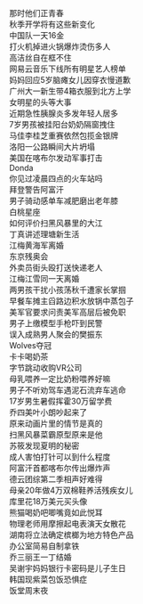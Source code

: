那时他们正青春  
秋季开学将有这些新变化  
中国队一天16金  
打火机掉进火锅爆炸烫伤多人  
高洁丝自在框不住  
网易云音乐下线所有明星艺人榜单  
妈妈回应5岁脑瘫女儿因穿衣慢道歉  
广州大一新生带4箱衣服到北方上学  
女明星的头等大事  
近期急性胰腺炎多发年轻人居多  
7岁男孩被挂阳台奶奶隔窗拽住  
马佳李桂芝重赛依然包揽金银牌  
洛阳一公路瞬间大片坍塌  
美国在喀布尔发动军事打击  
Donda  
你见过凌晨四点的火车站吗  
拜登警告阿富汗  
男子骑动感单车减肥磨出老年膝  
白桃星座  
如何评价扫黑风暴里的大江  
丁真讲述理塘新生活  
江梅黄海军离婚  
东京残奥会  
外卖员街头殴打送快递老人  
江梅江雪同一天离婚  
两男孩干扰小孩荡秋千遭家长掌掴  
早餐车摊主舀路边积水放锅中蒸包子  
美军官要求问责美军高层后被免职  
男子上缴模型手枪吓到民警  
误入成熟男人聚会的樊振东  
Wolves夺冠  
卡卡喝奶茶  
字节跳动收购VR公司  
母乳喂养一定比奶粉喂养好嘛  
男子不听劝驾车遇泥石流弃车逃命  
17岁男生暑假挥霍30万留学费  
乔四美叶小朗吵起来了  
原来动画片里的情节是真的  
扫黑风暴菜霸原型原来是他  
苏筱发现夏明的秘密  
成人害怕打针可以到什么程度  
阿富汗首都喀布尔传出爆炸声  
德云团综第二季相声好难得  
母亲20年做4万双棉鞋养活残疾女儿  
库里花18万美元买头像  
熊猫喝奶吧唧嘴竟如此悦耳  
物理老师用摩擦起电表演天女散花  
湖南将立法确定槟榔为地方特色产品  
办公室简易自制拿铁  
乔三丽王一丁结婚  
吴谢宇妈妈银行卡密码是儿子生日  
韩国现紫菜包饭恐惧症  
饭堂周末夜  
